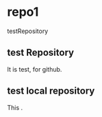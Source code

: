 # repo1
testRepository

## test Repository 
It is test, for github.

## test local repository
This .